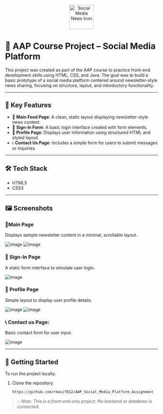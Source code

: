 <p align="center">
  <img src="https://img.icons8.com/ios-filled/100/news.png" alt="Social Media News Icon" width="80"/>
</p>

# 📘 AAP Course Project – Social Media Platform

This project was created as part of the AAP course to practice front-end development skills using HTML, CSS, and Java. The goal was to build a basic prototype of a social media platform centered around newsletter-style news sharing, focusing on structure, layout, and introductory functionality.


---

## 🔑 Key Features

- 📰 **Main Feed Page**: A clean, static layout displaying newsletter-style news content.
- 📝 **Sign-In Form**: A basic login interface created with form elements.
- 👤 **Profile Page**: Displays user information using structured HTML and styled layout.
- 📞 **Contact Us Page**: Includes a simple form for users to submit messages or inquiries.

---

## 🛠️ Tech Stack

- HTML5
- CSS3

---

## 🖼️ Screenshots

### 📰Main Page


Displays sample newsletter content in a minimal, scrollable layout.



![image](https://github.com/user-attachments/assets/974face5-cb64-46d2-bf3c-875ae69f35e1)
![image](https://github.com/user-attachments/assets/c9ec8684-3b0c-42e2-86e5-5ec3c685d8d8)



### 📝 Sign-In Page


A static form interface to simulate user login.



![image](https://github.com/user-attachments/assets/084f9006-c490-4354-8ae4-fa329d67feda)


### 👤 Profile Page


Simple layout to display user profile details.



![image](https://github.com/user-attachments/assets/6e7a6a35-9f5e-4993-abc4-95f22ab96287)
![image](https://github.com/user-attachments/assets/e6da5a5a-71ed-4494-a4b2-8973b751401e)



### 📞 Contact us Page:


Basic contact form for user input.



![image](https://github.com/user-attachments/assets/dd3e78c3-4085-499a-b9b1-79c3b38f4693)


---

## 🚀 Getting Started

To run the project locally:

1. Clone the repository  
   ```bash
   https://github.com/rmasif012/AAP_Social_Media_Platform_Assignment


> 💡 *Note: This is a front-end only project. No backend or database is connected.*
